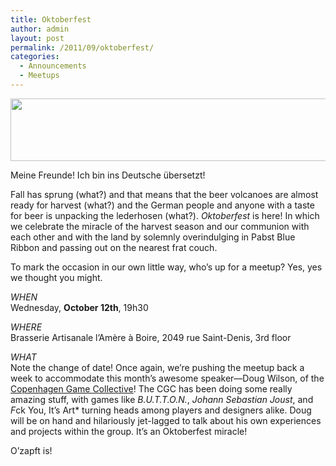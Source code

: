 ```yaml
---
title: Oktoberfest
author: admin
layout: post
permalink: /2011/09/oktoberfest/
categories:
  - Announcements
  - Meetups
---
```

<img src="{{ site.baseurl }}/{{ site.oldwpdir }}/uploads/2011/09/MRGS_11_10_Website.png" alt="" title="MRGS_11_10_Website" width="600" height="100" class="aligncenter size-full wp-image-233" />

Meine Freunde! Ich bin ins Deutsche &uuml;bersetzt!

Fall has sprung (what?) and that means that the beer volcanoes are almost ready for harvest (what?) and the German people and anyone with a taste for beer is unpacking the lederhosen (what?). *Oktoberfest* is here! In which we celebrate the miracle of the harvest season and our communion with each other and with the land by solemnly overindulging in Pabst Blue Ribbon and passing out on the nearest frat couch.

To mark the occasion in our own little way, who&#8217;s up for a meetup? Yes, yes we thought you might.

*WHEN*  
Wednesday, **October 12th**, 19h30

*WHERE*  
Brasserie Artisanale l’Am&egrave;re &agrave; Boire, 2049 rue Saint-Denis, 3rd floor

*WHAT*  
Note the change of date! Once again, we&#8217;re pushing the meetup back a week to accommodate this month&#8217;s awesome speaker&#8212;Doug Wilson, of the [Copenhagen Game Collective][1]! The CGC has been doing some really amazing stuff, with games like *B.U.T.T.O.N.*, *Johann Sebastian Joust*, and *F*ck You, It&#8217;s Art* turning heads among players and designers alike. Doug will be on hand and hilariously jet-lagged to talk about his own experiences and projects within the group. It&#8217;s an Oktoberfest miracle!

O&#8217;zapft is!

 [1]: http://www.copenhagengamecollective.org/